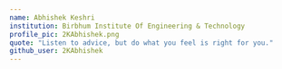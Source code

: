 ```yaml
---
name: Abhishek Keshri
institution: Birbhum Institute Of Engineering & Technology
profile_pic: 2KAbhishek.png
quote: "Listen to advice, but do what you feel is right for you."
github_user: 2KAbhishek
---
```

